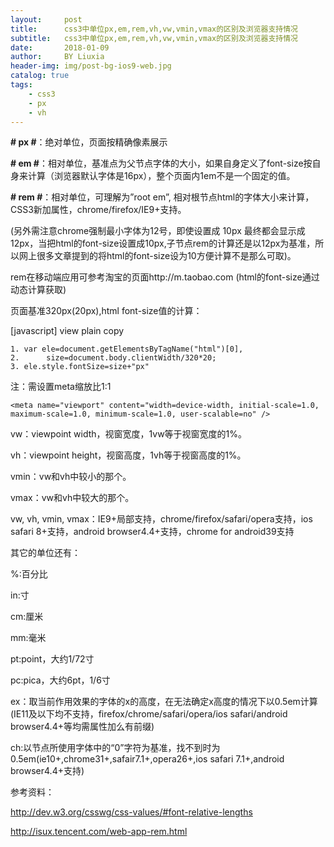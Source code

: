 ```yaml
---
layout:     post
title:      css3中单位px,em,rem,vh,vw,vmin,vmax的区别及浏览器支持情况
subtitle:   css3中单位px,em,rem,vh,vw,vmin,vmax的区别及浏览器支持情况
date:       2018-01-09
author:     BY Liuxia
header-img: img/post-bg-ios9-web.jpg
catalog: true
tags:
    - css3
    - px
    - vh
---  
```


  
**# px #**：绝对单位，页面按精确像素展示  

**# em #**：相对单位，基准点为父节点字体的大小，如果自身定义了font-size按自身来计算（浏览器默认字体是16px），整个页面内1em不是一个固定的值。  

**# rem #**：相对单位，可理解为”root em”, 相对根节点html的字体大小来计算，CSS3新加属性，chrome/firefox/IE9+支持。  

(另外需注意chrome强制最小字体为12号，即使设置成 10px 最终都会显示成 12px，当把html的font-size设置成10px,子节点rem的计算还是以12px为基准，所以网上很多文章提到的将html的font-size设为10方便计算不是那么可取)。  

rem在移动端应用可参考淘宝的页面http://m.taobao.com (html的font-size通过动态计算获取)  

页面基准320px(20px),html font-size值的计算：  

[javascript] view plain copy

	1. var ele=document.getElementsByTagName("html")[0],  
	2.      size=document.body.clientWidth/320*20;  
	3. ele.style.fontSize=size+"px"  

注：需设置meta缩放比1:1  

``` 
<meta name="viewport" content="width=device-width, initial-scale=1.0, maximum-scale=1.0, minimum-scale=1.0, user-scalable=no" />

```


vw：viewpoint width，视窗宽度，1vw等于视窗宽度的1%。  

vh：viewpoint height，视窗高度，1vh等于视窗高度的1%。  

vmin：vw和vh中较小的那个。  

vmax：vw和vh中较大的那个。  

vw, vh, vmin, vmax：IE9+局部支持，chrome/firefox/safari/opera支持，ios safari 8+支持，android browser4.4+支持，chrome for android39支持  


其它的单位还有：  

%:百分比  

in:寸  

cm:厘米  

mm:毫米  

pt:point，大约1/72寸  

pc:pica，大约6pt，1/6寸  


ex：取当前作用效果的字体的x的高度，在无法确定x高度的情况下以0.5em计算(IE11及以下均不支持，firefox/chrome/safari/opera/ios safari/android browser4.4+等均需属性加么有前缀)  

ch:以节点所使用字体中的“0”字符为基准，找不到时为0.5em(ie10+,chrome31+,safair7.1+,opera26+,ios safari 7.1+,android browser4.4+支持)  


参考资料：  

http://dev.w3.org/csswg/css-values/#font-relative-lengths  

http://isux.tencent.com/web-app-rem.html  



